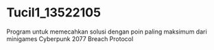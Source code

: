 # Tucil1_13522105
Program untuk memecahkan solusi dengan poin paling maksimum dari minigames Cyberpunk 2077 Breach Protocol
